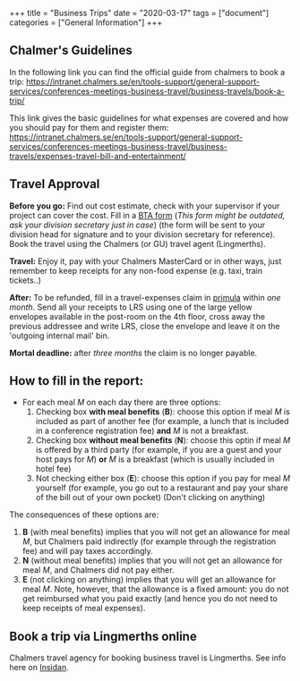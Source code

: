 +++
title =  "Business Trips"
date = "2020-03-17"
tags = ["document"]
categories = ["General Information"]
+++

## Chalmer's Guidelines

In the following link you can find the official guide from chalmers to book a trip: https://intranet.chalmers.se/en/tools-support/general-support-services/conferences-meetings-business-travel/business-travels/book-a-trip/

This link gives the basic guidelines for what expenses are covered and how you should pay for them and register them: https://intranet.chalmers.se/en/tools-support/general-support-services/conferences-meetings-business-travel/business-travels/expenses-travel-bill-and-entertainment/


## Travel Approval

**Before you go:** Find out cost estimate, check with your supervisor if your project can cover the cost. 
Fill in a [BTA form](https://docs.google.com/forms/d/e/1FAIpQLSdZDN5LPn2lget_3JQWUJImnJMx5TM7WjClmOJmVl2TIcMoyQ/viewform) (*This form might be outdated, ask your division secretary just in case*)
(the form will be sent to your division head for signature and to your division secretary for reference).  
Book the travel using the Chalmers (or GU) travel agent (Lingmerths). 

**Travel:** Enjoy it, pay with your Chalmers MasterCard or in other ways, just remember to keep receipts for any non-food expense (e.g. taxi, train tickets..)

**After:** To be refunded, fill in a travel-expenses claim in [primula](https://personal.portal.chalmers.se/chalmers/) 
within *one month*. Send all your receipts to LRS using one of the large yellow envelopes available in the post-room on the 4th floor, 
cross away the previous addressee and write LRS, close the envelope and leave it on the 'outgoing internal mail' bin.

**Mortal deadline:** after *three months* the claim is no longer payable. 


## How to fill in the report:

- For each meal _M_ on each day there are three options:
    1. Checking box **with meal benefits** (**B**): choose this option if meal _M_ is included as part of another fee (for example, a lunch that is included in a conference registration fee) **and** _M_ is not a breakfast.
    2. Checking box **without meal benefits** (**N**): choose this optin if meal _M_ is offered by a third party (for example, if you are a guest and your host pays for _M_) **or** _M_ is a breakfast (which is usually included in hotel fee)
    3. Not checking either box (**E**): choose this option if you pay for meal _M_ yourself (for example, you go out to a restaurant and pay your share of the bill out of your own pocket) (Don't clicking on anything)

The consequences of these options are:

1. **B** (with meal benefits) implies that you will not get an allowance for meal _M_, but Chalmers paid indirectly (for example through the registration fee) and will pay taxes accordingly.
2. **N** (without meal benefits) implies that you will not get an allowance for meal _M_, and Chalmers did not pay either.
3. **E** (not clicking on anything) implies that you will get an allowance for meal _M_. Note, however, that the allowance is a fixed amount: you do not get reimbursed what you paid exactly (and hence you do not need to keep receipts of meal expenses).



## Book a trip via Lingmerths online

Chalmers travel agency for booking business travel is Lingmerths. See info here on [Insidan](http://www.chalmers.se/insidan/EN/news/news/articles/new-travel-agency).
